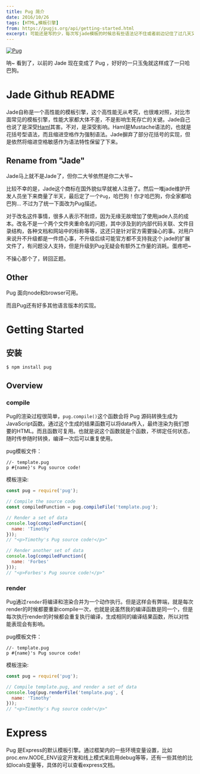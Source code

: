 ```yaml
---
title: Pug 简介
date: 2016/10/26
tags: [HTML,模板引擎]
from: https://pugjs.org/api/getting-started.html
excerpt: 可能还是写的少，每次写jade模板的时候总有些语法记不住或者前边记住了过几天又忘掉，对照着jade文档，借此Jade改名为Pug之际，整理下这个模板引擎的相关知识点
---
```


[![Pug](http://ojd8i48oc.bkt.clouddn.com/blog-Pug.png)](https://pugjs.org/api/getting-started.html)

呐~ 看到了，以前的 Jade 现在变成了 Pug ，好好的一只玉兔就这样成了一只哈巴狗。

# Jade Github README

Jade自称是一个高性能的模板引擎，这个高性能无从考究，也很难对照，对比市面常见的模板引擎，性能大家都大体不差，不是影响生死存亡的关键。Jade自己也说了是深受[Haml](http://haml.info/)其害。不对，是深受影响。Haml是Mustache语法的，也就是花括号型语法，而且缩进空格作为强制语法。Jade摒弃了部分花括号的实现，但是依然将缩进空格敏感作为语法特性保留了下来。

## Rename from "Jade"

Jade马上就不是Jade了，但你二大爷依然是你二大爷~

比较不幸的是，Jade这个商标在国外貌似早就被人注册了。然后一堆jade维护开发人员坐下来商量了半天，最后定了一个`Pug`，哈巴狗！你才哈巴狗，你全家都哈巴狗... 不过为了统一下面改为Pug描述。

对于改名这件事情，很多人表示不耐烦，因为无缘无故增加了使用jade人员的成本。改名不是一个两个文件夹重命名的问题，其中涉及到的内部代码关联、文件目录结构，各种文档和网站中的标称等等，这还只是针对官方需要操心的事。对用户来说升不升级都是一件烦心事，不升级后续可能官方都不支持我这个.jade的扩展文件了，有问题没人支持，但是升级到Pug无疑会有额外工作量的消耗。蛋疼吧~

不操心那个了，转回正题。

## Other

Pug 面向node和browser可用。

而且Pug还有好多其他语言版本的实现。

# Getting Started

## 安装

```bash
$ npm install pug
```

## Overview

### compile

Pug的渲染过程很简单，`pug.compile()`这个函数会将 Pug 源码转换生成为JavaScript函数。通过这个生成的结果函数可以将data传入，最终渲染为我们想要的HTML。而且函数可复用。也就是说这个函数就是个函数，不绑定任何状态，随时传参随时转换，编译一次后可以重复使用。

pug模板文件：

```Jade
//- template.pug
p #{name}'s Pug source code!
```

模板渲染:

```js
const pug = require('pug');

// Compile the source code
const compiledFunction = pug.compileFile('template.pug');

// Render a set of data
console.log(compiledFunction({
  name: 'Timothy'
}));
// "<p>Timothy's Pug source code!</p>"

// Render another set of data
console.log(compiledFunction({
  name: 'Forbes'
}));
// "<p>Forbes's Pug source code!</p>"
```

### render

Pug通过`render`将编译和渲染合并为一个动作执行。但是这样会有弊端，就是每次render的时候都要重新compile一次，也就是说虽然我的编译函数是同一个，但是每次执行render的时候都会重复执行编译，生成相同的编译结果函数，所以对性能表现会有影响。

pug模板文件：

```Jade
//- template.pug
p #{name}'s Pug source code!
```

模板渲染:

```js
const pug = require('pug');

// Compile template.pug, and render a set of data
console.log(pug.renderFile('template.pug', {
  name: 'Timothy'
}));
// "<p>Timothy's Pug source code!</p>"
```

# Express

Pug 是Express的默认模板引擎。通过框架内的一些环境变量设置，比如proc.env.NODE_ENV设定开发和线上模式来启用debug等等，还有一些其他的比如locals变量等，具体的可以查看express文档。


